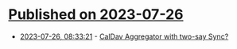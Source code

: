 # [Published on 2023-07-26](index.md)

* [2023-07-26, 08:33:21](https://lobste.rs/s/c7cqz7/caldav_aggregator_with_two_say_sync) - [CalDav Aggregator with two-say Sync?](https://lobste.rs/s/c7cqz7/caldav_aggregator_with_two_say_sync)
